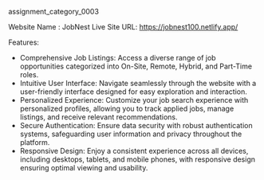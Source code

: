 assignment_category_0003

Website Name : JobNest
Live Site URL: https://jobnest100.netlify.app/

Features:
- Comprehensive Job Listings: Access a diverse range of job opportunities categorized into On-Site, Remote, Hybrid, and Part-Time roles.
- Intuitive User Interface: Navigate seamlessly through the website with a user-friendly interface designed for easy exploration and interaction.
- Personalized Experience: Customize your job search experience with personalized profiles, allowing you to track applied jobs, manage listings, and receive relevant recommendations.
- Secure Authentication: Ensure data security with robust authentication systems, safeguarding user information and privacy throughout the platform.
- Responsive Design: Enjoy a consistent experience across all devices, including desktops, tablets, and mobile phones, with responsive design ensuring optimal viewing and usability.
